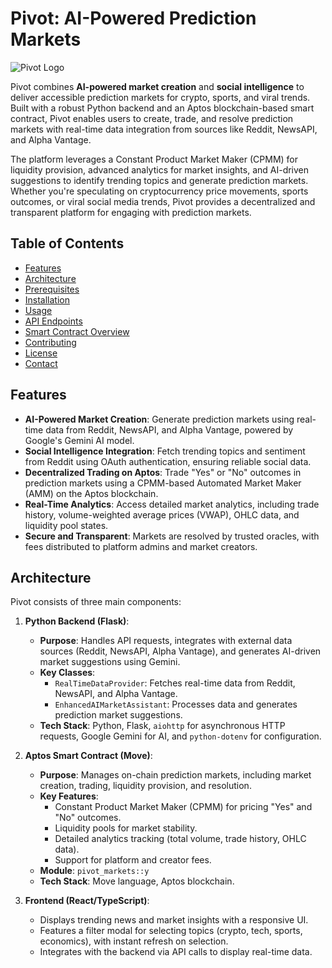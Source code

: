 # Pivot: AI-Powered Prediction Markets

![Pivot Logo](https://ibb.co/VcxMc64D) 

Pivot combines **AI-powered market creation** and **social intelligence** to deliver accessible prediction markets for crypto, sports, and viral trends. Built with a robust Python backend and an Aptos blockchain-based smart contract, Pivot enables users to create, trade, and resolve prediction markets with real-time data integration from sources like Reddit, NewsAPI, and Alpha Vantage.

The platform leverages a Constant Product Market Maker (CPMM) for liquidity provision, advanced analytics for market insights, and AI-driven suggestions to identify trending topics and generate prediction markets. Whether you're speculating on cryptocurrency price movements, sports outcomes, or viral social media trends, Pivot provides a decentralized and transparent platform for engaging with prediction markets.

## Table of Contents
- [Features](#features)
- [Architecture](#architecture)
- [Prerequisites](#prerequisites)
- [Installation](#installation)
- [Usage](#usage)
- [API Endpoints](#api-endpoints)
- [Smart Contract Overview](#smart-contract-overview)
- [Contributing](#contributing)
- [License](#license)
- [Contact](#contact)

## Features
- **AI-Powered Market Creation**: Generate prediction markets using real-time data from Reddit, NewsAPI, and Alpha Vantage, powered by Google's Gemini AI model.
- **Social Intelligence Integration**: Fetch trending topics and sentiment from Reddit using OAuth authentication, ensuring reliable social data.
- **Decentralized Trading on Aptos**: Trade "Yes" or "No" outcomes in prediction markets using a CPMM-based Automated Market Maker (AMM) on the Aptos blockchain.
- **Real-Time Analytics**: Access detailed market analytics, including trade history, volume-weighted average prices (VWAP), OHLC data, and liquidity pool states.
- **Secure and Transparent**: Markets are resolved by trusted oracles, with fees distributed to platform admins and market creators.

## Architecture
Pivot consists of three main components:

1. **Python Backend (Flask)**:
   - **Purpose**: Handles API requests, integrates with external data sources (Reddit, NewsAPI, Alpha Vantage), and generates AI-driven market suggestions using Gemini.
   - **Key Classes**:
     - `RealTimeDataProvider`: Fetches real-time data from Reddit, NewsAPI, and Alpha Vantage.
     - `EnhancedAIMarketAssistant`: Processes data and generates prediction market suggestions.
   - **Tech Stack**: Python, Flask, `aiohttp` for asynchronous HTTP requests, Google Gemini for AI, and `python-dotenv` for configuration.

2. **Aptos Smart Contract (Move)**:
   - **Purpose**: Manages on-chain prediction markets, including market creation, trading, liquidity provision, and resolution.
   - **Key Features**:
     - Constant Product Market Maker (CPMM) for pricing "Yes" and "No" outcomes.
     - Liquidity pools for market stability.
     - Detailed analytics tracking (total volume, trade history, OHLC data).
     - Support for platform and creator fees.
   - **Module**: `pivot_markets::y`
   - **Tech Stack**: Move language, Aptos blockchain.

3. **Frontend (React/TypeScript)**:
   - Displays trending news and market insights with a responsive UI.
   - Features a filter modal for selecting topics (crypto, tech, sports, economics), with instant refresh on selection.
   - Integrates with the backend via API calls to display real-time data.

